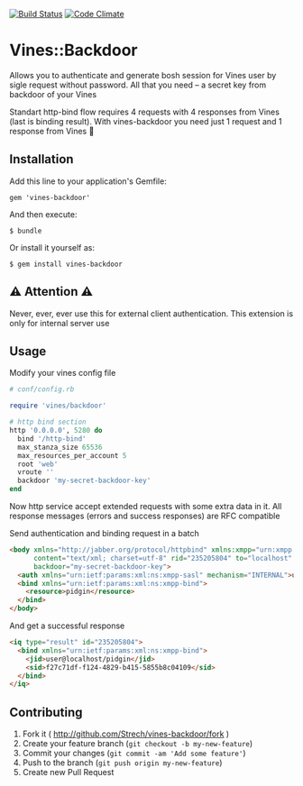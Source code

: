 [![Build Status](https://travis-ci.org/Strech/vines-backdoor.png?branch=master)](https://travis-ci.org/Strech/vines-backdoor)
[![Code Climate](https://codeclimate.com/github/Strech/vines-backdoor.png)](https://codeclimate.com/github/Strech/vines-backdoor)

# Vines::Backdoor

Allows you to authenticate and generate bosh session for Vines user by sigle request without password.
All that you need – a secret key from backdoor of your Vines

Standart http-bind flow requires 4 requests with 4 responses from Vines (last is binding result).
With vines-backdoor you need just 1 request and 1 response from Vines :triumph:

## Installation

Add this line to your application's Gemfile:

    gem 'vines-backdoor'

And then execute:

    $ bundle

Or install it yourself as:

    $ gem install vines-backdoor

## :warning: Attention :warning:

Never, ever, ever use this for external client authentication. This extension is only for internal server use

## Usage

Modify your vines config file

```ruby
# conf/config.rb

require 'vines/backdoor'

# http bind section
http '0.0.0.0', 5280 do
  bind '/http-bind'
  max_stanza_size 65536
  max_resources_per_account 5
  root 'web'
  vroute ''
  backdoor 'my-secret-backdoor-key'
end
```

Now http service accept extended requests with some extra data in it.
All response messages (errors and success responses) are RFC compatible

Send authentication and binding request in a batch

```html
<body xmlns="http://jabber.org/protocol/httpbind" xmlns:xmpp="urn:xmpp:xbosh" xmpp:version="1.0"
	  content="text/xml; charset=utf-8" rid="235205804" to="localhost" secure="true" wait="60" hold="1"
	  backdoor="my-secret-backdoor-key">
  <auth xmlns="urn:ietf:params:xml:ns:xmpp-sasl" mechanism="INTERNAL">user@localhost</auth>
  <bind xmlns="urn:ietf:params:xml:ns:xmpp-bind">
    <resource>pidgin</resource>
  </bind>
</body>
```

And get a successful response

```html
<iq type="result" id="235205804">
  <bind xmlns="urn:ietf:params:xml:ns:xmpp-bind">
    <jid>user@localhost/pidgin</jid>
    <sid>f27c71df-f124-4829-b415-5855b8c04109</sid>
  </bind>
</iq>
```

## Contributing

1. Fork it ( http://github.com/Strech/vines-backdoor/fork )
2. Create your feature branch (`git checkout -b my-new-feature`)
3. Commit your changes (`git commit -am 'Add some feature'`)
4. Push to the branch (`git push origin my-new-feature`)
5. Create new Pull Request
